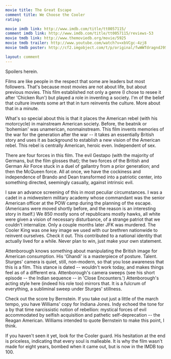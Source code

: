 ```yaml
---
movie title: The Great Escape
comment title: We Choose the Cooler
rating: 

movie imdb link: http://www.imdb.com/title/tt0057115/
comment imdb link: http://www.imdb.com/title/tt0057115/reviews-53
movie tmdb link: http://www.themoviedb.org/movie/5925
movie tmdb trailer: http://www.youtube.com/watch?v=xbVCgc-4zj8
movie tmdb poster: http://cf2.imgobject.com/t/p/original/fwWWTdragndJ9S6aVL7OqIZzYvn.jpg

layout: comment
---
```


Spoilers herein.

Films are like people in the respect that some are leaders but most followers. That's because most movies are not about life, but about previous movies. This film established not only a genre (I chose to resee it after 'Chicken Run') but played a role in inventing a society. I'm of the belief that culture invents some art that in turn reinvents the culture. More about that in a minute.

What's so special about this is that it places the American rebel (with his motorcycle) in mainstream American society. Before, the beatnik or 'bohemian' was unamerican, nonmainstream. This film invents memories of the war for the generation after the war -- it takes an essentially British story and uses it as background to establish a new vision of the American rebel. This rebel is centrally American, heroic even. Independent of sex.

There are four forces in this film. The evil Gestapo (with the majority of Germans, but the film glosses that); the two forces of the British and German Air Force stuck in a duel of gallantry from a prior generation; and then the McQueen force. All at once, we have the cockiness and independence of Brando and Dean transformed into a patriotic center, into something directed, seemingly casually, against intrinsic evil.

I saw an advance screening of this in most peculiar circumstances. I was a cadet in a midwestern military academy whose commandant was the senior American officer at the POW camp during the planning of the escape. (Americans were moved shortly before, and the reason is an interesting story in itself.) We 850 mostly sons of republicans mostly hawks, all white were given a vision of necessary disturbance, of a strange patriot that we couldn't internalize. Only a couple months later JFK was murdered. The Cooler King was one key image we used with our brethren nationwide to reinvent ourselves. Check it out. This contributed to a national identity that actually lived for a while. Never plan to win, just make your own statement.

Attenborough knows something about manipulating the British image for American consumption. His 'Ghandi' is a masterpiece of posture. Talent. Sturges' camera is quiet, still, non-modern, so that you lose awareness that this is a film. This stance is dated -- wouldn't work today, and makes things feel as of a different era. Attenborough's camera sweeps (see his short episode -- the Indian sequence -- in 'Close Encounters.') Attenborough's acting style here (indeed his role too) mirrors that. It is a fulcrum of everything, a subliminal sweep under Sturges' stillness.

Check out the score by Bernstein. If you take out just a little of the march tempo, you have Williams' copy for Indiana Jones. Indy echoed the tone for a by that time narcissistic notion of rebellion: mystical forces of evil accommodated by selfish acquisition and pathetic self-deprecation -- the Reagan American. Williams intended to quote Bernstein  to make this point, I think.

If you haven't seen it yet, look for the Cooler guard. His hesitation at the end is priceless, indicating that every soul is malleable. It is why the film wasn't made for eight years, bombed when it came out, but is now in the IMDB top 100.